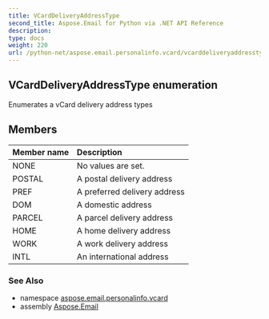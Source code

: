 ```yaml
---
title: VCardDeliveryAddressType
second_title: Aspose.Email for Python via .NET API Reference
description: 
type: docs
weight: 220
url: /python-net/aspose.email.personalinfo.vcard/vcarddeliveryaddresstype/
---
```


## VCardDeliveryAddressType enumeration

Enumerates a vCard delivery address types

## Members
| Member name | Description |
| :- | :- |
|NONE|No values are set.|
|POSTAL|A postal delivery address|
|PREF|A preferred delivery address|
|DOM|A domestic address|
|PARCEL|A parcel delivery address|
|HOME|A home delivery address|
|WORK|A work delivery address|
|INTL|An international address|

### See Also

* namespace [aspose.email.personalinfo.vcard](/python-net/aspose.email.personalinfo.vcard/)
* assembly [Aspose.Email](/python-net/)

